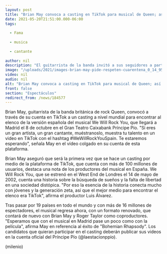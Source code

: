 ```yaml
---
layout: post
title: "Brian May convoca a casting en TikTok para musical de Queen; así puedes participar"
date: 2021-05-20T21:51:00.000-06:00
tags:
  
  - Fama
  
  - musica
  
  - cantante
  
author: nil
description: "El guitarrista de la banda invitó a sus seguidores a participar en el casting del musical 'We Will Rock You'. "
image: "/uploads/2021/images-brian-may-pide-respeten-cuarentena_0_14_958_596.jpg"
video: nil
audio: nil
alt: "Brian May convoca a casting en TikTok para musical de Queen; así puedes participar"
front: false
section: "Espectáculos"
redirect_from: /news/184577
---
```


Brian May, guitarrista de la banda británica de rock Queen, convocó a través de su cuenta en TikTok a un casting a nivel mundial para encontrar al elenco de la versión española del musical We Will Rock You, que llegará a Madrid el 8 de octubre en el Gran Teatro Caixabank Príncipe Pío. "Si eres un gran artista, un gran cantante, muéstranoslo, muestra tu talento en un video en TikTok con el hashtag #WeWillRockYouSpain. Te estaremos esperando", señala May en el vídeo colgado en su cuenta de esta plataforma. 

Brian May aseguró que será la primera vez que se hace un casting por medio de la plataforma de TikTok, que cuenta con más de 100 millones de usuarios, destaca una nota de los productores del musical en España. We Will Rock You, que se estrenó en el West End de Londres el 14 de mayo de 2002, cuenta una historia sobre la búsqueda de sueños y la falta de libertad en una sociedad distópica. "Por eso la esencia de la historia conecta mucho con jóvenes y la generación zeta, así que el mejor medio para encontrar el elenco era TikTok", afirma el productor Luis Álvarez. 

Tras pasar por 19 países en todo el mundo y con más de 16 millones de espectadores, el musical regresa ahora, con un formato renovado, que contará de nuevo con Brian May y Roger Taylor como coproductores. "Esperamos que con el musical en Madrid pase un poco como con la película", afirma May en referencia al éxito de "Bohemian Rhapsody". Los candidatos que quieran participar en el casting deberán publicar sus videos en la cuenta oficial del Príncipe Pío (@laestacionppio).  

(milenio)